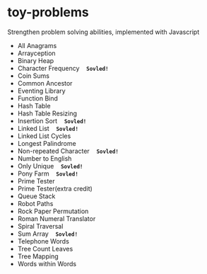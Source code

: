 # toy-problems
Strengthen problem solving abilities, implemented with Javascript

- All Anagrams
- Arrayception
- Binary Heap
- Character Frequency  &nbsp;&nbsp;&nbsp;**`Sovled!`**
- Coin Sums
- Common Ancestor
- Eventing Library
- Function Bind
- Hash Table
- Hash Table Resizing
- Insertion Sort  &nbsp;&nbsp;&nbsp;**`Sovled!`**
- Linked List  &nbsp;&nbsp;&nbsp;**`Sovled!`**
- Linked List Cycles
- Longest Palindrome
- Non-repeated Character  &nbsp;&nbsp;&nbsp;**`Sovled!`**
- Number to English
- Only Unique  &nbsp;&nbsp;&nbsp;**`Sovled!`**
- Pony Farm  &nbsp;&nbsp;&nbsp;**`Sovled!`**
- Prime Tester
- Prime Tester(extra credit)
- Queue Stack
- Robot Paths
- Rock Paper Permutation
- Roman Numeral Translator
- Spiral Traversal
- Sum Array  &nbsp;&nbsp;&nbsp;**`Sovled!`**
- Telephone Words
- Tree Count Leaves
- Tree Mapping
- Words within Words